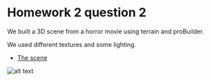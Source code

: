 <h1>Homework 2 question 2</h1>
<p>We built a 3D scene from a horror movie using terrain and proBuilder.</p>
<p>We used different textures and some lighting.</p>


* [The scene ](https://oravital7.itch.io/ex10) 


![alt text](https://github.com/arielBar1295/unity/blob/master/Ex10/WhatsApp%20Image%202020-06-10%20at%2015.36.35.jpeg)

